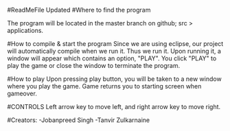 #ReadMeFile Updated
#Where to find the program

The program will be located in the master branch on github; src > applications.


#How to compile & start the program
Since we are using eclipse, our project will automatically compile when we run it. Thus we run it. Upon running 
it, a window will appear which contains an option, "PLAY". You click "PLAY" to play the game or close the window to 
terminate the program.


#How to play
Upon pressing play button, you will be taken to a new window where you play the game. Game returns you to starting screen
when gameover. 


#CONTROLS
Left arrow key to move left, and right arrow key to move right. 


#Creators:
-Jobanpreed Singh
-Tanvir Zulkarnaine
